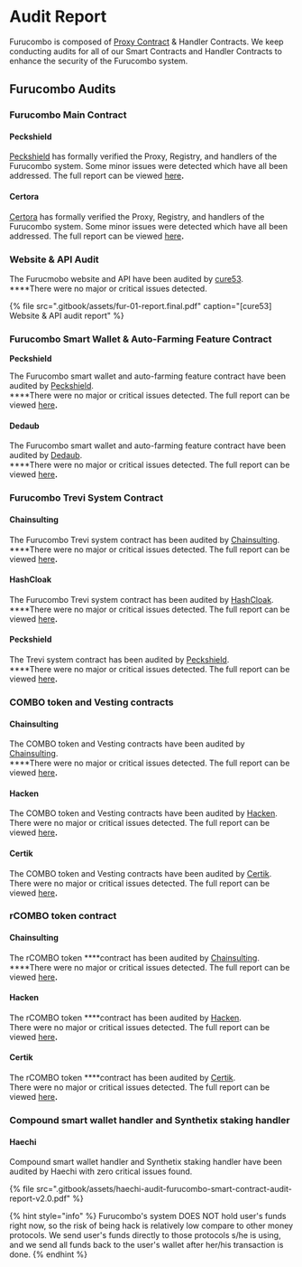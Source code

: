 # Audit Report

Furucombo is composed of [Proxy Contract](https://etherscan.io/address/0xA013AfbB9A92cEF49e898C87C060e6660E050569) & Handler Contracts. We keep conducting audits for all of our Smart Contracts and Handler Contracts to enhance the security of the Furucombo system.

## **Furucombo Audits**

### Furucombo Main Contract

#### Peckshield 

[Peckshield](https://peckshield.cn/en) has formally verified the Proxy, Registry, and handlers of the Furucombo system. Some minor issues were detected which have all been addressed. The full report can be viewed [here](https://github.com/dinngodev/furucombo-contract/tree/master/audit/PeckShield)**.**

#### Certora 

[Certora](https://www.certora.com/) has formally verified the Proxy, Registry, and handlers of the Furucombo system. Some minor issues were detected which have all been addressed. The full report can be viewed [here](https://github.com/dinngodev/furucombo-contract/tree/master/audit/Certora)**.**

### Website & API **Audit**

The Furucmobo website and API have been audited by [cure53](https://cure53.de/).   
****There were no major or critical issues detected.

{% file src=".gitbook/assets/fur-01-report.final.pdf" caption="\[cure53\] Website & API audit report" %}

### **Furucombo Smart Wallet & Auto-Farming Feature Contract**

**Peckshield**   
  
The Furucombo smart wallet and auto-farming feature contract have been audited by [Peckshield](https://peckshield.cn/en).   
****There were no major or critical issues detected. The full report can be viewed [here](https://github.com/dinngodev/furucombo-smart-wallet/tree/master/audit/PeckShield)**.**

#### Dedaub 

The Furucombo smart wallet and auto-farming feature contract have been audited by [Dedaub](https://www.dedaub.com/).   
****There were no major or critical issues detected. The full report can be viewed [here](https://github.com/dinngodev/furucombo-smart-wallet/tree/master/audit/Dedaub)**.**

### **Furucombo Trevi System Contract**

#### **C**hainsulting

The Furucombo Trevi system contract has been audited by [Chainsulting](https://chainsulting.de/).   
****There were no major or critical issues detected. The full report can be viewed [here](https://github.com/dinngodev/trevi/tree/master/audit/Chainsulting)**.**

#### HashCloak

The Furucombo Trevi system contract has been audited by [HashCloak](https://hashcloak.com/).   
****There were no major or critical issues detected. The full report can be viewed [here](https://github.com/dinngodev/trevi/tree/master/audit/HashCloak)**.**

#### Peckshield 

The Trevi system contract has been audited by [Peckshield](https://peckshield.cn/en).   
****There were no major or critical issues detected. The full report can be viewed [here](https://github.com/dinngodev/trevi/tree/master/audit/PeckShield)**.**

### COMBO token and Vesting contracts

#### **C**hainsulting

The COMBO token and Vesting contracts have been audited by [Chainsulting](https://chainsulting.de/).   
****There were no major or critical issues detected. The full report can be viewed [here](https://github.com/dinngodev/furucombo-token/tree/master/audit/ChainSulting)**.**

#### Hacken

The COMBO token and Vesting contracts have been audited by [Hacken](https://hacken.io/).   
There were no major or critical issues detected. The full report can be viewed [here](https://github.com/dinngodev/furucombo-token/tree/master/audit/Hacken)**.**

#### **Certik**

The COMBO token and Vesting contracts have been audited by [Certik](https://www.certik.io/).   
There were no major or critical issues detected. The full report can be viewed [here](https://github.com/dinngodev/furucombo-token/tree/master/audit/CertiK)**.**

### **r**COMBO token contract

#### **C**hainsulting

The rCOMBO token ****contract has been audited by [Chainsulting](https://chainsulting.de/).   
****There were no major or critical issues detected. The full report can be viewed [here](https://github.com/dinngodev/RCOMBO/tree/master/audit/ChainSulting)**.**

#### Hacken

The rCOMBO token ****contract has been audited by [Hacken](https://hacken.io/).   
There were no major or critical issues detected. The full report can be viewed [here](https://github.com/dinngodev/RCOMBO/tree/master/audit/Hacken)**.**

#### **Certik**

The rCOMBO token ****contract has been audited by [Certik](https://www.certik.io/).   
There were no major or critical issues detected. The full report can be viewed [here](https://github.com/dinngodev/RCOMBO/tree/master/audit/CertiK)**.**

### Compound smart wallet handler and Synthetix staking handler

#### **Haechi**

Compound smart wallet handler and Synthetix staking handler have been audited by Haechi with zero critical issues found.

{% file src=".gitbook/assets/haechi-audit-furucombo-smart-contract-audit-report-v2.0.pdf" %}

{% hint style="info" %}
Furucombo's system DOES NOT hold user's funds right now, so the risk of being hack is relatively low compare to other money protocols. We send user's funds directly to those protocols s/he is using, and we send all funds back to the user's wallet after her/his transaction is done.
{% endhint %}

